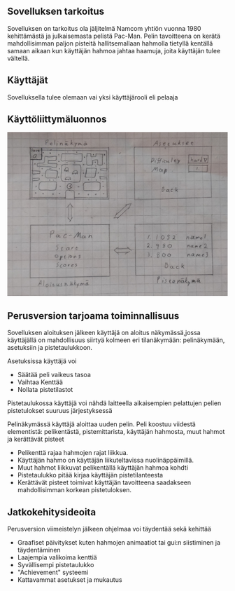 **Sovelluksen tarkoitus**
------------------------

Sovelluksen on tarkoitus ola jäljitelmä Namcom yhtiön vuonna 1980 kehittämästä ja julkaisemasta pelistä Pac-Man. 
Pelin tavoitteena on kerätä mahdollisimman paljon pisteitä hallitsemallaan hahmolla tietyllä kentällä samaan aikaan kun käyttäjän hahmoa jahtaa haamuja, joita käyttäjän tulee vältellä.

**Käyttäjät**
-------------

Sovelluksella tulee olemaan vai yksi käyttäjärooli eli pelaaja

**Käyttöliittymäluonnos**
------------------------

![Image](https://github.com/alamvisa/ot-harjoitustyo/blob/master/dokumentaatio/Kuvat/Kayttoliittymaluonnos.jpg)

**Perusversion tarjoama toiminnallisuus**
-----------------------------------------

Sovelluksen aloituksen jälkeen käyttäjä on aloitus näkymässä,jossa käyttäjällä on mahdollisuus siirtyä kolmeen eri tilanäkymään: pelinäkymään, asetuksiin ja pistetaulukkoon.

Asetuksissa käyttäjä voi

* Säätää peli vaikeus tasoa
* Vaihtaa Kenttää
* Nollata pistetilastot

Pistetaulukossa käyttäjä voi nähdä laitteella aikaisempien pelattujen pelien pistetulokset suuruus järjestyksessä

Pelinäkymässä käyttäjä aloittaa uuden pelin. Peli koostuu viidestä elementistä: pelikentästä, pistemittarista, käyttäjän hahmosta, muut hahmot ja kerättävät pisteet  
* Pelikenttä rajaa hahmojen rajat liikkua.
* Käyttäjän hahmo on käyttäjän liikuteltavissa nuolinäppäimillä. 
* Muut hahmot liikkuvat pelikentällä käyttäjän hahmoa kohdti 
* Pistetaulukko pitää kirjaa käyttäjän pistetilanteesta
* Kerättävät pisteet toimivat käyttäjän tavoitteena saadakseen mahdollisimman korkean pistetuloksen.

**Jatkokehitysideoita**
----------------------

Perusversion viimeistelyn jälkeen ohjelmaa voi täydentää sekä kehittää
* Graafiset päivitykset kuten hahmojen animaatiot tai gui:n siistiminen ja täydentäminen
* Laajempia valikoima kenttiä
* Syvällisempi pistetaulukko
* "Achievement" systeemi
* Kattavammat asetukset ja mukautus
